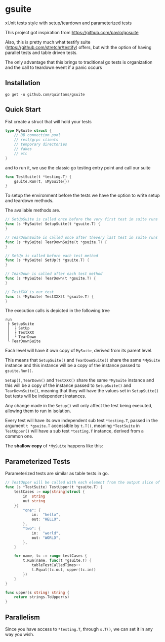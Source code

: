# gsuite
xUnit tests style with setup/teardown and parameterized tests

This project got inspiration from https://github.com/pavlo/gosuite

Also, this is pretty much what testify suite (https://github.com/stretchr/testify) offers, but with the option of having parallel tests and table driven tests.

The only advantage that this brings to traditional go tests is organization and the call to teardown event if a panic occurs

## Installation
```
go get -u github.com/quintans/gsuite
```

## Quick Start
Fist create a struct that will hold your tests

```go
type MySuite struct {
    // DB connection pool
    // rest/grpc clients
    // temporary directories
    // fakes
    // etc
}
```

and to run it, we use the classic go testing entry point and call our suite

```go
func TestSuite(t *testing.T) {
	gsuite.Run(t, &MySuite{})
}
```

To setup the environment before the tests we have the option to write setup and teardown methods.

The available methods are.

```go
// SetUpSuite is called once before the very first test in suite runs
func (s *MySuite) SetupSuite(t *gsuite.T) {
}

// TearDownSuite is called once after thevery last test in suite runs
func (s *MySuite) TearDownSuite(t *gsuite.T) {
}

// SetUp is called before each test method
func (s *MySuite) SetUp(t *gsuite.T) {
}

// TearDown is called after each test method
func (s *MySuite) TearDown(t *gsuite.T) {
}

// TestXXX is our test
func (s *MySuite) TestXXX(t *gsuite.T) {
}
```

The execution calls is depicted in the following tree

```
run
 ├ SetupSuite
 │  ├ SetUp
 │ 	├ TestXXX
 │  └ TearDown
 └ TearDownSuite
```

Each level will have it own copy of `MySuite`, derived from its parent level.

This means that `SetupSuite()` and `TearDownSuite()` share the same `*MySuite` instance and this instance will be a copy of the instance passed to `gsuite.Run()`.

`Setup()`, `TearDown()` and `TestXXX()` share the same `*MySuite` instance and this will be a copy of the instance passed to `SetupSuite()` and `TearDownSuite()`, meaning that they will have the values set in `SetupSuite()` but tests will be independent instances.

Any change made in the `Setup()` will only affect the test being executed, allowing them to run in isolation.

Every test will have its own independent sub test `*testing.T`, passed in the argument `t *gsuite.T` accessible by `t.T()`, meaning `*TestSuite` in `TestUpper()` will have a sub test `*testing.T` instance, derived from a common one.

The **shallow copy** of `*MySuite` happens like this:


## Parameterized Tests

Parameterized tests are similar as table tests in go.

```go
// TestUpper will be called with each element from the output slice of TableTestUpper
func (s *TestSuite) TestUpper(t *gsuite.T) {
	testCases := map[string]struct {
		in  string
		out string
	}{
		"one": {
			in:  "hello",
			out: "HELLO",
		},
		"two": {
			in:  "world",
			out: "WORLD",
		},
	}

	for name, tc := range testCases {
		t.Run(name, func(t *gsuite.T) {
			tableTestCalledTimes++
			t.Equal(tc.out, upper(tc.in))
		})
	}
}

func upper(s string) string {
	return strings.ToUpper(s)
}
```

## Parallelism

Since you have access to `*testing.T`, through `s.T()`, we can set it in any way you wish.
